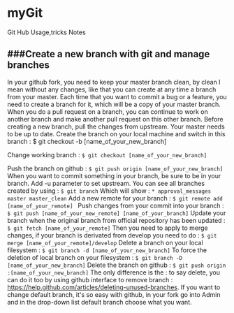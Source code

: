 # myGit
Git Hub Usage,tricks Notes 

###Create a new branch with git and manage branches
---

In your github fork, you need to keep your master branch clean, by clean I mean without any changes, like that you can create at any time a branch from your master. Each time that you want to commit a bug or a feature, you need to create a branch for it, which will be a copy of your master branch.
When you do a pull request on a branch, you can continue to work on another branch and make another pull request on this other branch.
Before creating a new branch, pull the changes from upstream. Your master needs to be up to date.
Create the branch on your local machine and switch in this branch :
$ git checkout -b [name_of_your_new_branch]

Change working branch :
`$ git checkout [name_of_your_new_branch]`

Push the branch on github :
`$ git push origin [name_of_your_new_branch]`
When you want to commit something in your branch, be sure to be in your branch. Add -u parameter to set upstream.
You can see all branches created by using :
`$ git branch`
Which will show :
`* approval_messages
  master
  master_clean`
Add a new remote for your branch :
`$ git remote add [name_of_your_remote] `
Push changes from your commit into your branch :
`$ git push [name_of_your_new_remote] [name_of_your_branch]`
Update your branch when the original branch from official repository has been updated :
`$ git fetch [name_of_your_remote]`
Then you need to apply to merge changes, if your branch is derivated from develop you need to do :
`$ git merge [name_of_your_remote]/develop`
Delete a branch on your local filesystem :
`$ git branch -d [name_of_your_new_branch]`
To force the deletion of local branch on your filesystem :
`$ git branch -D [name_of_your_new_branch]`
Delete the branch on github :
`$ git push origin :[name_of_your_new_branch]`
The only difference is the : to say delete, you can do it too by using github interface to remove branch : https://help.github.com/articles/deleting-unused-branches.
If you want to change default branch, it's so easy with github, in your fork go into Admin and in the drop-down list default branch choose what you want.

